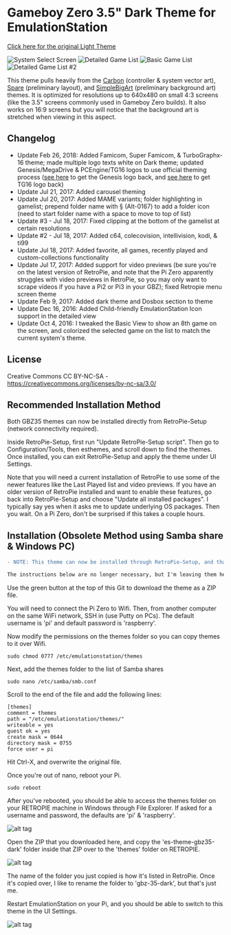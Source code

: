 # Gameboy Zero 3.5" Dark Theme for EmulationStation

[Click here for the original Light Theme](https://github.com/rxbrad/es-theme-gbz35)

![System Select Screen](http://i.imgur.com/mDAj9Vs.png) ![Detailed Game List](http://i.imgur.com/bf5fAgd.png) ![Basic Game List](http://i.imgur.com/xnpbati.png) ![Detailed Game List #2](http://i.imgur.com/7lOMjn0.png)

This theme pulls heavily from the [Carbon](https://github.com/RetroPie/es-theme-carbon) (controller & system vector art), [Spare](https://github.com/mattrixk/es-theme-spare) (preliminary layout), and [SimpleBigArt](https://github.com/robertybob/es-theme-simplebigart) (preliminary background art) themes.  It is optimized for resolutions up to 640x480 on small 4:3 screens (like the 3.5" screens commonly used in Gameboy Zero builds).  It also works on 16:9 screens but you will notice that the background art is stretched when viewing in this aspect.

Changelog
-----------

- Update Feb 26, 2018: Added Famicom, Super Famicom, & TurboGraphx-16 theme; made multiple logo texts white on Dark theme; updated Genesis/MegaDrive & PCEngine/TG16 logos to use official theming process ([see here](https://github.com/retropie/retropie-setup/wiki/Mega-Drive-Genesis) to get the Genesis logo back, and [see here](https://github.com/retropie/retropie-setup/wiki/PC-Engine) to get TG16 logo back)
- Update Jul 21, 2017: Added carousel theming
- Update Jul 20, 2017: Added MAME variants; folder highlighting in gamelist; prepend folder name with § (Alt-0167) to add a folder icon (need to start folder name with a space to move to top of list)
- Update #3 - Jul 18, 2017: Fixed clipping at the bottom of the gamelist at certain resolutions
- Update #2 - Jul 18, 2017: Added c64, colecovision, intellivision, kodi, & ti99
- Update Jul 18, 2017: Added favorite, all games, recently played and custom-collections functionality
- Update Jul 17, 2017: Added support for video previews (be sure you're on the latest version of RetroPie, and note that the Pi Zero apparently struggles with video previews in RetroPie, so you may only want to scrape videos if you have a Pi2 or Pi3 in your GBZ); fixed Retropie menu screen theme
- Update Feb 9, 2017: Added dark theme and Dosbox section to theme
- Update Dec 16, 2016: Added Child-friendly EmulationStation Icon support in the detailed view
- Update Oct 4, 2016: I tweaked the Basic View to show an 8th game on the screen, and colorized the selected game on the list to match the current system's theme.

License
-----------
Creative Commons CC BY-NC-SA - https://creativecommons.org/licenses/by-nc-sa/3.0/

Recommended Installation Method
-----------

Both GBZ35 themes can now be installed directly from RetroPie-Setup (network connectivity required).

Inside RetroPie-Setup, first run "Update RetroPie-Setup script". Then go to Configuration/Tools, then esthemes, and scroll down to find the themes. Once installed, you can exit RetroPie-Setup and apply the theme under UI Settings.

Note that you will need a current installation of RetroPie to use some of the newer features like the Last Played list and video previews. If you have an older version of RetroPie installed and want to enable these features, go back into RetroPie-Setup and choose "Update all installed packages". I typically say yes when it asks me to update underlying OS packages. Then you wait. On a Pi Zero, don't be surprised if this takes a couple hours.

Installation (Obsolete Method using Samba share & Windows PC)
-----------

``` diff
- NOTE: This theme can now be installed through RetroPie-Setup, and that is the recommended method of installation.

The instructions below are no longer necessary, but I'm leaving them here to help those who might want to undo the changes they made to install the theme using the old method.**
```

Use the green button at the top of this Git to download the theme as a ZIP file.

You will need to connect the Pi Zero to Wifi.  Then, from another computer on the same WiFi network, SSH in (use Putty on PCs).  The default username is 'pi' and default password is 'raspberry'.

Now modify the permissions on the themes folder so you can copy themes to it over Wifi.
```
sudo chmod 0777 /etc/emulationstation/themes
```

Next, add the themes folder to the list of Samba shares
```
sudo nano /etc/samba/smb.conf
```
Scroll to the end of the file and add the following lines:
```
[themes]
comment = themes
path = "/etc/emulationstation/themes/"
writeable = yes
guest ok = yes
create mask = 0644
directory mask = 0755
force user = pi
```

Hit Ctrl-X, and overwrite the original file.

Once you're out of nano, reboot your Pi.
```
sudo reboot
```

After you've rebooted, you should be able to access the themes folder on your RETROPIE machine in Windows through File Explorer.  If asked for a username and password, the defaults are 'pi' & 'raspberry'.

![alt tag](http://i.imgur.com/B3IsFFW.png)

Open the ZIP that you downloaded here, and copy the 'es-theme-gbz35-dark' folder inside that ZIP over to the 'themes' folder on RETROPIE.

![alt tag](http://i.imgur.com/G7YTaMe.png)

The name of the folder you just copied is how it's listed in RetroPie.  Once it's copied over, I like to rename the folder to 'gbz-35-dark', but that's just me.

Restart EmulationStation on your Pi, and you should be able to switch to this theme in the UI Settings.

![alt tag](http://i.imgur.com/vbATdHH.png)
